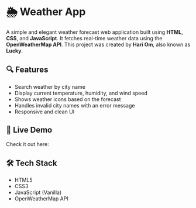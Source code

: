 # 🌦️ Weather App

A simple and elegant weather forecast web application built using **HTML**, **CSS**, and **JavaScript**. It fetches real-time weather data using the **OpenWeatherMap API**. This project was created by **Hari Om**, also known as **Lucky**.

## 🔍 Features

- Search weather by city name
- Display current temperature, humidity, and wind speed
- Shows weather icons based on the forecast
- Handles invalid city names with an error message
- Responsive and clean UI

## 🚀 Live Demo

Check it out here:


## 🛠️ Tech Stack

- HTML5
- CSS3
- JavaScript (Vanilla)
- OpenWeatherMap API



